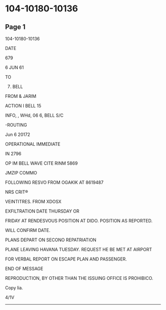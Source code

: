 # 104-10180-10136

## Page 1

104-10180-10136

DATE

679

6 JUN 61

TO

7. BELL

FROM & JARIM

ACTION I BELL 15

INFO, , WHd, 06 6, BELL S/C

-ROUTING

Jun 6 20172

OPERATIONAL IMMEDIATE

IN 2796

OP IM BELL WAVE CITE RINM 5869

JMZIP COMMO

FOLLOWING RESVO FROM OGAKIK AT 8619487

NRS CRIT®

VEINTITRES. FROM XDOSX

EXFILTRATION DATE THURSDAY OR

FRIDAY AT RENDESVOUS POSITION AT DIDO. POSITION AS REPORTED.

WILL CONFIRM DATE.

PLANS DEPART ON SECONO REPATRIATION

PLANE LEAVING HAVANA TUESDAY. REQUEST HE BE MET AT AIRPORT

FOR VERBAL REPORT ON ESCAPE PLAN AND PASSENGER.

END OF MESSAGE

REPRODUCTION, BY OTHER THAN THE ISSUING OFFICE IS PROHIBICO.

Copy lia.

4/1V

---

